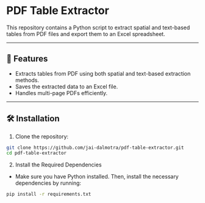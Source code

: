 # PDF Table Extractor

This repository contains a Python script to extract spatial and text-based tables from PDF files and export them to an Excel spreadsheet.

---

## 🚀 Features
- Extracts tables from PDF using both spatial and text-based extraction methods.
- Saves the extracted data to an Excel file.
- Handles multi-page PDFs efficiently.

---

## 🛠️ Installation

1. Clone the repository:
```bash
git clone https://github.com/jai-dalmotra/pdf-table-extractor.git
cd pdf-table-extractor    
```


2. Install the Required Dependencies
- Make sure you have Python installed. Then, install the necessary dependencies by running:

```bash
pip install -r requirements.txt
```

